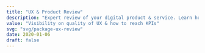 ```yaml
---
title: "UX & Product Review"
description: "Expert review of your digital product & service. Learn how to optimise your product for improved growth & performance."
value: "Visibility on quality of UX & how to reach KPIs"
svg: "svg/package-ux-review"
date: 2020-01-06
draft: false
---
```



